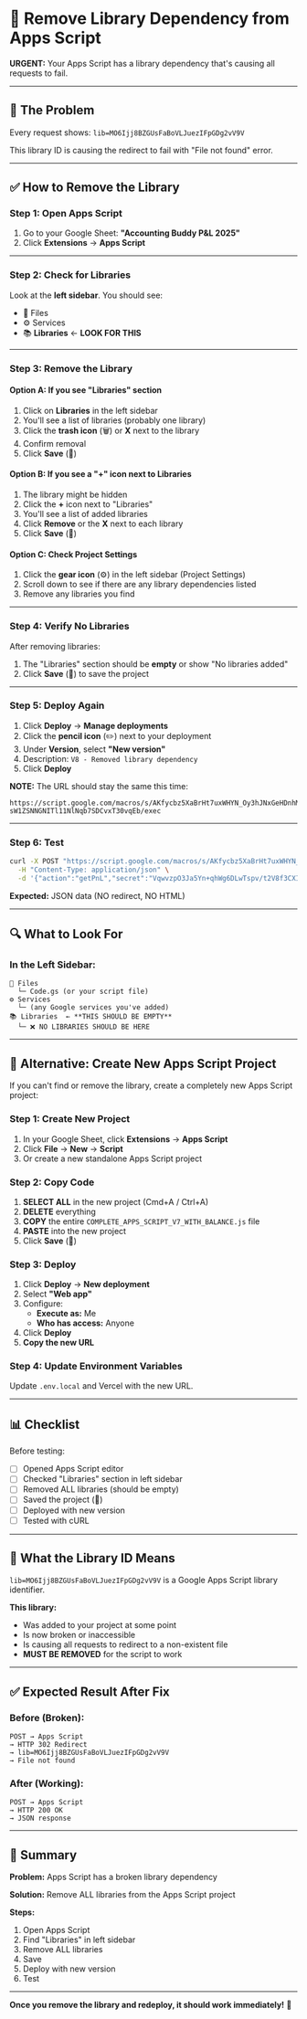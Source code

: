 # 🔧 Remove Library Dependency from Apps Script

**URGENT:** Your Apps Script has a library dependency that's causing all requests to fail.

---

## 🚨 The Problem

Every request shows: `lib=MO6Ijj8BZGUsFaBoVLJuezIFpGDg2vV9V`

This library ID is causing the redirect to fail with "File not found" error.

---

## ✅ How to Remove the Library

### **Step 1: Open Apps Script**

1. Go to your Google Sheet: **"Accounting Buddy P&L 2025"**
2. Click **Extensions** → **Apps Script**

---

### **Step 2: Check for Libraries**

Look at the **left sidebar**. You should see:
- 📄 Files
- ⚙️ Services  
- 📚 **Libraries** ← **LOOK FOR THIS**

---

### **Step 3: Remove the Library**

#### **Option A: If you see "Libraries" section**

1. Click on **Libraries** in the left sidebar
2. You'll see a list of libraries (probably one library)
3. Click the **trash icon** (🗑️) or **X** next to the library
4. Confirm removal
5. Click **Save** (💾)

#### **Option B: If you see a "+" icon next to Libraries**

1. The library might be hidden
2. Click the **+** icon next to "Libraries"
3. You'll see a list of added libraries
4. Click **Remove** or the **X** next to each library
5. Click **Save** (💾)

#### **Option C: Check Project Settings**

1. Click the **gear icon** (⚙️) in the left sidebar (Project Settings)
2. Scroll down to see if there are any library dependencies listed
3. Remove any libraries you find

---

### **Step 4: Verify No Libraries**

After removing libraries:

1. The "Libraries" section should be **empty** or show "No libraries added"
2. Click **Save** (💾) to save the project

---

### **Step 5: Deploy Again**

1. Click **Deploy** → **Manage deployments**
2. Click the **pencil icon** (✏️) next to your deployment
3. Under **Version**, select **"New version"**
4. Description: `V8 - Removed library dependency`
5. Click **Deploy**

**NOTE:** The URL should stay the same this time:
```
https://script.google.com/macros/s/AKfycbz5XaBrHt7uxWHYN_Oy3hJNxGeHDnhMss4-sW1ZSNNGNITl11NlNqb7SDCvxT30vqEb/exec
```

---

### **Step 6: Test**

```bash
curl -X POST "https://script.google.com/macros/s/AKfycbz5XaBrHt7uxWHYN_Oy3hJNxGeHDnhMss4-sW1ZSNNGNITl11NlNqb7SDCvxT30vqEb/exec" \
  -H "Content-Type: application/json" \
  -d '{"action":"getPnL","secret":"VqwvzpO3Ja5Yn+qhWg6DLwTspv/t2V8f3CXI+iJ9Dz8="}'
```

**Expected:** JSON data (NO redirect, NO HTML)

---

## 🔍 What to Look For

### **In the Left Sidebar:**

```
📁 Files
  └─ Code.gs (or your script file)
⚙️ Services
  └─ (any Google services you've added)
📚 Libraries  ← **THIS SHOULD BE EMPTY**
  └─ ❌ NO LIBRARIES SHOULD BE HERE
```

---

## 🎯 Alternative: Create New Apps Script Project

If you can't find or remove the library, create a completely new Apps Script project:

### **Step 1: Create New Project**

1. In your Google Sheet, click **Extensions** → **Apps Script**
2. Click **File** → **New** → **Script**
3. Or create a new standalone Apps Script project

### **Step 2: Copy Code**

1. **SELECT ALL** in the new project (Cmd+A / Ctrl+A)
2. **DELETE** everything
3. **COPY** the entire `COMPLETE_APPS_SCRIPT_V7_WITH_BALANCE.js` file
4. **PASTE** into the new project
5. Click **Save** (💾)

### **Step 3: Deploy**

1. Click **Deploy** → **New deployment**
2. Select **"Web app"**
3. Configure:
   - **Execute as:** Me
   - **Who has access:** Anyone
4. Click **Deploy**
5. **Copy the new URL**

### **Step 4: Update Environment Variables**

Update `.env.local` and Vercel with the new URL.

---

## 📊 Checklist

Before testing:

- [ ] Opened Apps Script editor
- [ ] Checked "Libraries" section in left sidebar
- [ ] Removed ALL libraries (should be empty)
- [ ] Saved the project (💾)
- [ ] Deployed with new version
- [ ] Tested with cURL

---

## 🚨 What the Library ID Means

`lib=MO6Ijj8BZGUsFaBoVLJuezIFpGDg2vV9V` is a Google Apps Script library identifier.

**This library:**
- Was added to your project at some point
- Is now broken or inaccessible
- Is causing all requests to redirect to a non-existent file
- **MUST BE REMOVED** for the script to work

---

## ✅ Expected Result After Fix

### **Before (Broken):**
```
POST → Apps Script
→ HTTP 302 Redirect
→ lib=MO6Ijj8BZGUsFaBoVLJuezIFpGDg2vV9V
→ File not found
```

### **After (Working):**
```
POST → Apps Script
→ HTTP 200 OK
→ JSON response
```

---

## 🎯 Summary

**Problem:** Apps Script has a broken library dependency

**Solution:** Remove ALL libraries from the Apps Script project

**Steps:**
1. Open Apps Script
2. Find "Libraries" in left sidebar
3. Remove ALL libraries
4. Save
5. Deploy with new version
6. Test

---

**Once you remove the library and redeploy, it should work immediately!** 🎉

